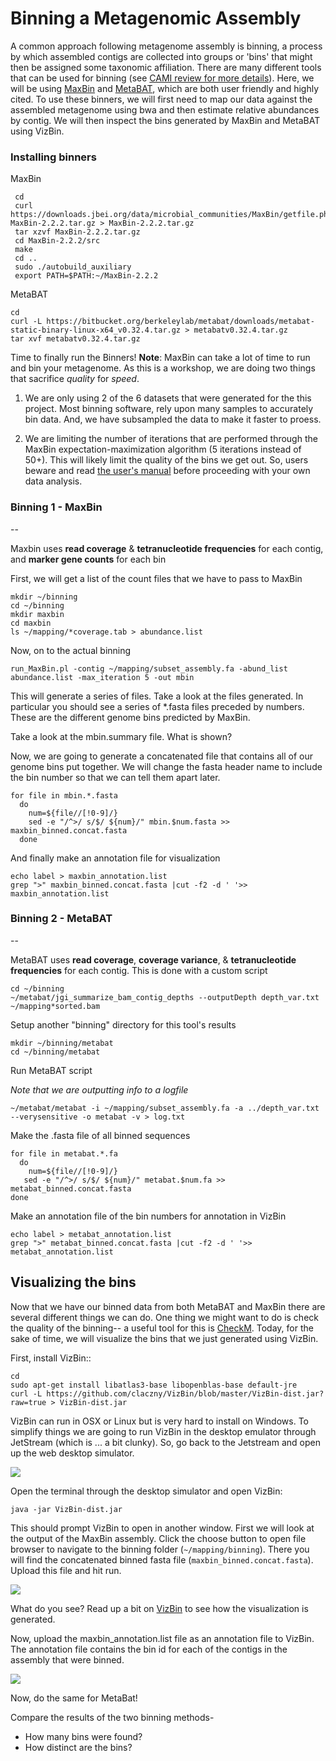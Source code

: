 
# Binning a Metagenomic Assembly

A common approach following metagenome assembly is binning, a process by which assembled contigs are collected into groups or 'bins' that might then be assigned some taxonomic affiliation. There are many different tools that can be used for binning (see [CAMI review for more details](http://biorxiv.org/content/early/2017/01/09/099127)). Here, we will be using [MaxBin](https://microbiomejournal.biomedcentral.com/articles/10.1186/2049-2618-2-26) and [MetaBAT](https://bitbucket.org/berkeleylab/metabat), which are both user friendly and highly cited. To use these binners, we will first need to map our data against the assembled metagenome using bwa and then estimate relative abundances by contig. We will then inspect the bins generated by MaxBin and MetaBAT using VizBin.

### Installing binners
MaxBin

```
 cd
 curl  https://downloads.jbei.org/data/microbial_communities/MaxBin/getfile.php?MaxBin-2.2.2.tar.gz > MaxBin-2.2.2.tar.gz
 tar xzvf MaxBin-2.2.2.tar.gz
 cd MaxBin-2.2.2/src
 make
 cd ..
 sudo ./autobuild_auxiliary
 export PATH=$PATH:~/MaxBin-2.2.2
```
MetaBAT

```
cd
curl -L https://bitbucket.org/berkeleylab/metabat/downloads/metabat-static-binary-linux-x64_v0.32.4.tar.gz > metabatv0.32.4.tar.gz
tar xvf metabatv0.32.4.tar.gz
```
Time to finally run the Binners!
**Note**: MaxBin can take a lot of time to run and bin your metagenome. As this is a workshop, we are doing two things that sacrifice *quality* for *speed*.

1. We are only using 2 of the 6 datasets that were generated for the
 this project. Most binning software, rely upon
 many samples to accurately bin data. And, we have subsampled the
 data to make it faster to proess.

2. We are limiting the number of iterations that are performed through
 the MaxBin expectation-maximization algorithm (5 iterations instead of
 50+). This will likely limit the quality of the bins we get
 out. So, users beware and read [the user's manual](https://downloads.jbei.org/data/microbial_communities/MaxBin/README.txt)
 before proceeding with your own data analysis.

### Binning 1 - MaxBin
--

Maxbin uses **read coverage** & **tetranucleotide frequencies** for each contig, and **marker gene counts** for each bin

First, we will get a list of the count files that we have to pass to MaxBin

```
mkdir ~/binning
cd ~/binning
mkdir maxbin
cd maxbin
ls ~/mapping/*coverage.tab > abundance.list
```
Now, on to the actual binning

```
run_MaxBin.pl -contig ~/mapping/subset_assembly.fa -abund_list abundance.list -max_iteration 5 -out mbin
```

This will generate a series of files. Take a look at the files generated. In particular you should see a series of \*.fasta files preceded by numbers. These are the different genome bins predicted by MaxBin.

Take a look at the mbin.summary file. What is shown?

Now, we are going to generate a concatenated file that contains all of our genome bins put together. We will change the fasta header name to include the bin number so that we can tell them apart later.

```
for file in mbin.*.fasta
  do
    num=${file//[!0-9]/}
    sed -e "/^>/ s/$/ ${num}/" mbin.$num.fasta >> maxbin_binned.concat.fasta
  done
```
And finally make an annotation file for visualization

```
echo label > maxbin_annotation.list
grep ">" maxbin_binned.concat.fasta |cut -f2 -d ' '>> maxbin_annotation.list
```  
### Binning 2 - MetaBAT
--

MetaBAT uses **read coverage**, **coverage variance**, & **tetranucleotide frequencies** for each contig. This is done with a custom script

```
cd ~/binning
~/metabat/jgi_summarize_bam_contig_depths --outputDepth depth_var.txt ~/mapping*sorted.bam
```
Setup another "binning" directory for this tool's results

```
mkdir ~/binning/metabat
cd ~/binning/metabat
```
Run MetaBAT script

*Note that we are outputting info to a logfile*

```
~/metabat/metabat -i ~/mapping/subset_assembly.fa -a ../depth_var.txt --verysensitive -o metabat -v > log.txt
```
Make the .fasta file of all binned sequences

```
for file in metabat.*.fa
  do
    num=${file//[!0-9]/}
   sed -e "/^>/ s/$/ ${num}/" metabat.$num.fa >> metabat_binned.concat.fasta
done
```
Make an annotation file of the bin numbers for annotation in VizBin

```
echo label > metabat_annotation.list
grep ">" metabat_binned.concat.fasta |cut -f2 -d ' '>> metabat_annotation.list
```

## Visualizing the bins

Now that we have our binned data from both MetaBAT and MaxBin there are several different things we can do. One thing we might want to do is check the quality of the binning-- a useful tool for this is [CheckM](http://ecogenomics.github.io/CheckM/). Today, for the sake of time, we will visualize the bins that we just generated using VizBin.

First, install VizBin::

```
cd
sudo apt-get install libatlas3-base libopenblas-base default-jre
curl -L https://github.com/claczny/VizBin/blob/master/VizBin-dist.jar?raw=true > VizBin-dist.jar
```

VizBin can run in OSX or Linux but is very hard to install on Windows. To simplify things we are going to run VizBin in the desktop emulator through JetStream (which is ... a bit clunky). So, go back to the Jetstream and open up the web desktop simulator.

![](./files/VizBin-OpenDesktop.png)

Open the terminal through the desktop simulator and open VizBin:

```
java -jar VizBin-dist.jar
```
This should prompt VizBin to open in another window. First we will look at the output of the MaxBin assembly. Click the choose button to open file browser to navigate to the binning folder (`~/mapping/binning`). There you will find the concatenated binned fasta file (`maxbin_binned.concat.fasta`). Upload this file and hit run.

![](./files/VizBin-LoadFile.png)

What do you see? Read up a bit on [VizBin](https://microbiomejournal.biomedcentral.com/articles/10.1186/s40168-014-0066-1) to see how the visualization is generated.

Now, upload the maxbin_annotation.list file as an annotation file to VizBin. The annotation file contains the bin id for each of the contigs in the assembly that were binned.

![](./files/VizBin-AddFiles.png)

Now, do the same for MetaBat!

Compare the results of the two binning methods-
- How many bins were found?
- How distinct are the bins?
